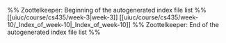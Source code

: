 %% Zoottelkeeper: Beginning of the autogenerated index file list  %%
 [[uiuc/course/cs435/week-3|week-3]]
 [[uiuc/course/cs435/week-10/_Index_of_week-10|_Index_of_week-10]]
%% Zoottelkeeper: End of the autogenerated index file list  %%
